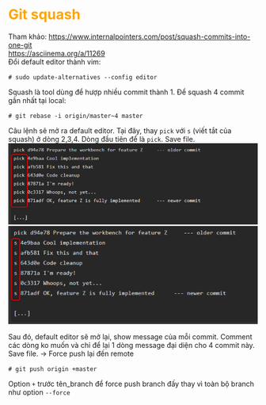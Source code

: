 <h1 style="color:orange">Git squash</h1>

Tham khảo: https://www.internalpointers.com/post/squash-commits-into-one-git<br>
https://asciinema.org/a/11269<br>
Đổi default editor thành vim:

    # sudo update-alternatives --config editor

Squash là tool dùng để hượp nhiều commit thành 1. Để squash 4 commit gần nhất tại local:

    # git rebase -i origin/master~4 master
Câu lệnh sẽ mở ra default editor. Tại đây, thay `pick` với `s` (viết tắt của squash) ở dòng 2,3,4. Dòng đầu tiên để là `pick`. Save file.
![git-squash1](../img/git-squash1.png)<br>
![git-squash2](../img/git-squash2.png)<br>

Sau đó, default editor sẽ mở lại, show message của mỗi commit. Comment các dòng ko muốn và chỉ để lại 1 dòng message đại diện cho 4 commit này. Save file. -> Force push lại đến remote

    # git push origin +master
Option `+` trước tên_branch để force push branch đấy thay vì toàn bộ branch như option `--force`